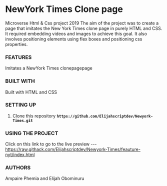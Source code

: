 
# NewYork Times Clone page
Microverse Html &amp; Css project 2019
The aim of the project was to create a page that imitates the New York Times clone page in purely HTML and CSS. It required embedding videos and images to achieve this goal. It also involves positioning elements using flex boxes and positioning css properties.

### FEATURES
Imitates a NewYork Times clonepagepage

### BUILT WITH
Built with HTML and CSS

### SETTING UP
1. Clone this repository
    **```https://github.com/Elijahscriptdev/Newyork-Times.git```**

### USING THE PROJECT
Click on this link to go to the live preview --- https://raw.githack.com/Elijahscriptdev/Newyork-Times/feauture-nyt/index.html

### AUTHORS
Ampaire Phemia and Elijah Obominuru
